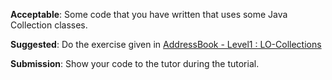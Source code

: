 <include src="../../book/javaTools/collections/unit-inElsewhere-asFlat.md" boilerplate />
<panel header="{{glyphicon_folder_close}} Evidence" expanded>

**Acceptable**: Some code that you have written that uses some Java Collection classes.

**Suggested**: Do the exercise given in [AddressBook - Level1 : LO-Collections]({{module_org}}/addressbook-level1#use-collections-lo-collections) 

**Submission**: Show your code to the tutor during the tutorial.

</panel>